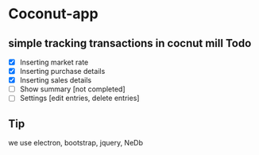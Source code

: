 # Coconut-app
simple tracking transactions in cocnut mill
Todo
----
- [x] Inserting market rate
- [x] Inserting purchase details
- [x] Inserting sales details
- [ ] Show summary [not completed]
- [ ] Settings [edit entries, delete entries]

Tip
----
we use electron, bootstrap, jquery, NeDb
